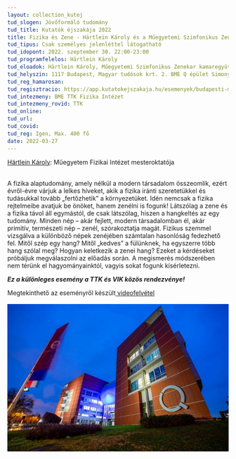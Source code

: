 ```yaml
---
layout: collection_kutej
tud_slogen: Jövőformáló tudomány
tud_title: Kutatók éjszakája 2022
title: Fizika és Zene - Härtlein Károly és a Műegyetemi Szimfonikus Zenekar
tud_tipus: Csak személyes jelenléttel látogatható
tud_idopont: 2022. szeptember 30. 22:00-23:00
tud_programfelelos: Härtlein Károly
tud_eloadok: Härtlein Károly, Műegyetemi Szimfonikus Zenekar kamaregyüttese, Gryllus Dániel
tud_helyszin: 1117 Budapest, Magyar tudósok krt. 2. BME Q épület Simonyi terem
tud_reg_hamarosan:
tud_regisztracio: https://app.kutatokejszakaja.hu/esemenyek/budapesti-muszaki-es-gazdasagtudomanyi-egyetem/fizika-es-zene-hartlein-karoly-es-a-muegyetemi-szimfonikus-zenekar
tud_intezmeny: BME TTK Fizika Intézet
tud_intezmeny_rovid: TTK
tud_online:
tud_url:
tud_covid:
tud_reg: Igen, Max. 400 fő
date: 2022-03-27
---
```

<a href="http://goliat.eik.bme.hu/~hartlein/" about:_blank> Härtlein Károly</a>: Műegyetem Fizikai Intézet mesteroktatója

<br>
A fizika alaptudomány, amely nélkül a modern társadalom összeomlik, ezért évről-évre várjuk a lelkes híveket, akik a fizika iránti szeretetükkel és tudásukkal tovább „fertőzhetik” a környezetüket. Idén nemcsak a fizika rejtelmeibe avatjuk be önöket, hanem zenélni is fogunk! Látszólag a zene és a fizika távol áll egymástól, de csak látszólag, hiszen a hangkeltés az egy tudomány. Minden nép – akár fejlett, modern társadalomban él, akár primitív, természeti nép – zenél, szórakoztatja magát. Fizikus szemmel vizsgálva a különböző népek zenéjében számtalan hasonlóság fedezhető fel. Mitől szép egy hang? Mitől „kedves” a fülünknek, ha egyszerre több hang szólal meg? Hogyan keletkezik a zenei hang? Ezeket a kérdéseket próbáljuk megválaszolni az előadás során. A megismerés módszerében nem térünk el hagyományainktól, vagyis sokat fogunk kísérletezni.

<b><i>Ez a különleges esemény a TTK és VIK közös rendezvénye!</i></b>

 
Megtekinthető az eseményről készült<a href="https://youtu.be/QJNhcCE0Wt8" about:_blank>  videofelvétel</a>
<br><br>
<img src="images/fizika_es_zene_hartlein.jpg" max-width="500" class="center">